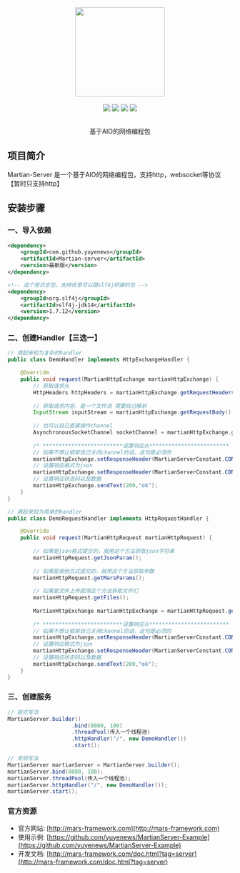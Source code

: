 <div align=center>
<img width="200px;" src="http://mars-framework.com/img/logo-github.png"/>
</div>

<br/>

<div align=center>

<img src="https://img.shields.io/badge/licenes-MIT-brightgreen.svg"/>
<img src="https://img.shields.io/badge/jdk-11+-brightgreen.svg"/>
<img src="https://img.shields.io/badge/maven-3.5.4+-brightgreen.svg"/>
<img src="https://img.shields.io/badge/release-master-brightgreen.svg"/>

</div>

<br/>

<div align=center>

基于AIO的网络编程包

</div>

## 项目简介

Martian-Server 是一个基于AIO的网络编程包，支持http，websocket等协议【暂时只支持http】

## 安装步骤

### 一、导入依赖

```xml
<dependency>
    <groupId>com.github.yuyenews</groupId>
    <artifactId>Martian-server</artifactId>
    <version>最新版</version>
</dependency>

<!-- 这个是日志包，支持任意可以跟slf4j桥接的包 -->
<dependency>
    <groupId>org.slf4j</groupId>
    <artifactId>slf4j-jdk14</artifactId>
    <version>1.7.12</version>
</dependency>
```
### 二、创建Handler【三选一】
```java
// 用起来较为复杂的handler
public class DemoHandler implements HttpExchangeHandler {

    @Override
    public void request(MartianHttpExchange martianHttpExchange) {
        // 获取请求头
        HttpHeaders httpHeaders = martianHttpExchange.getRequestHeaders();
        
        // 获取请求内容，是一个文件流 需要自己解析
        InputStream inputStream = martianHttpExchange.getRequestBody();
    
        // 也可以自己直接操作channel
        AsynchronousSocketChannel socketChannel = martianHttpExchange.getSocketChannel();
    
        /* *************************设置响应头************************* */
        // 如果不想让框架自己关闭channel的话，这句是必须的
        martianHttpExchange.setResponseHeader(MartianServerConstant.CONNECTION,"keep-alive");
        // 设置响应格式为json
        martianHttpExchange.setResponseHeader(MartianServerConstant.CONTENT_TYPE,MartianServerConstant.JSON_CONTENT_TYPE);
        // 设置响应状态码以及数据
        martianHttpExchange.sendText(200,"ok");
    }
}

// 用起来较为简单的handler
public class DemoRequestHandler implements HttpRequestHandler {

    @Override
    public void request(MartianHttpRequest martianHttpRequest) {
        
        // 如果是json格式提交的，就用这个方法获取json字符串
        martianHttpRequest.getJsonParam();
        
        // 如果是其他方式提交的，就用这个方法获取参数
        martianHttpRequest.getMarsParams();
        
        // 如果是文件上传就用这个方法获取文件们
        martianHttpRequest.getFiles();
        
        MartianHttpExchange martianHttpExchange = martianHttpRequest.getMartianHttpExchange();
        
        /* *************************设置响应头************************* */
        // 如果不想让框架自己关闭channel的话，这句是必须的
        martianHttpExchange.setResponseHeader(MartianServerConstant.CONNECTION,"keep-alive");
        // 设置响应格式为json
        martianHttpExchange.setResponseHeader(MartianServerConstant.CONTENT_TYPE,MartianServerConstant.JSON_CONTENT_TYPE);
        // 设置响应状态码以及数据
        martianHttpExchange.sendText(200,"ok");
    }
}
```

### 三、创建服务
```java
// 链式写法
MartianServer.builder()
                    .bind(8080, 100)
                    .threadPool(传入一个线程池)
                    .httpHandler("/", new DemoHandler())
                    .start();

// 常规写法
MartianServer martianServer = MartianServer.builder();
martianServer.bind(8080, 100);
martianServer.threadPool(传入一个线程池);
martianServer.httpHandler("/", new DemoHandler());
martianServer.start();
```

### 官方资源
- 官方网站: [http://mars-framework.com](http://mars-framework.com)
- 使用示例: [https://github.com/yuyenews/MartianServer-Example](https://github.com/yuyenews/MartianServer-Example)
- 开发文档: [http://mars-framework.com/doc.html?tag=server](http://mars-framework.com/doc.html?tag=server)